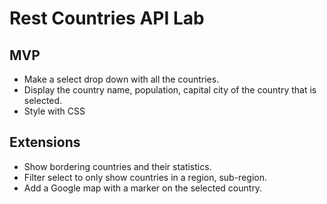# Rest Countries API Lab

## MVP

- Make a select drop down with all the countries.
- Display the country name, population, capital city of the country that is selected.
- Style with CSS

## Extensions

- Show bordering countries and their statistics.
- Filter select to only show countries in a region, sub-region.
- Add a Google map with a marker on the selected country.
